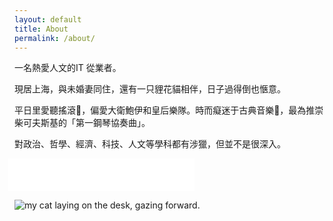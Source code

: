 ```yaml
---
layout: default
title: About
permalink: /about/
---
```

一名熱愛人文的IT 從業者。


現居上海，與未婚妻同住，還有一只貍花貓相伴，日子過得倒也愜意。

平日里愛聽搖滾🎸，偏愛大衛鮑伊和皇后樂隊。時而癡迷于古典音樂🎼，最為推崇柴可夫斯基的「第一鋼琴協奏曲」。

對政治、哲學、經濟、科技、人文等學科都有涉獵，但並不是很深入。



<!--- 
添加网易云音乐播放器，准备播放「第一钢琴协奏曲」
--->
<iframe frameborder="no" border="0" marginwidth="0" marginheight="0" width="298" height="52" style="margin-left: -10px"
src="//music.163.com/outchain/player?type=2&id=419485661&auto=0&height=32"></iframe>


<img src="/assets/img/baby-posture.jpg" alt="my cat laying on the desk, gazing forward." 
    style="max-height: 100%; height: auto" title="Big Brother is watching you." />






